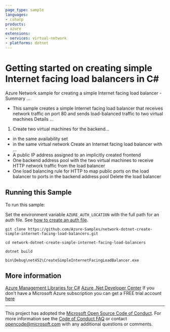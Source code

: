 ```yaml
---
page_type: sample
languages:
- csharp
products:
- azure
extensions:
- services: virtual-network
- platforms: dotnet
---
```


# Getting started on creating simple Internet facing load balancers in C# #

 Azure Network sample for creating a simple Internet facing load balancer -
 Summary ...
 - This sample creates a simple Internet facing load balancer that receives network traffic on
   port 80 and sends load-balanced traffic to two virtual machines
 Details ...
 1. Create two virtual machines for the backend...
 - in the same availability set
 - in the same virtual network
 Create an Internet facing load balancer with ...
 - A public IP address assigned to an implicitly created frontend
 - One backend address pool with the two virtual machines to receive HTTP network traffic from the load balancer
 - One load balancing rule for HTTP to map public ports on the load
   balancer to ports in the backend address pool
 Delete the load balancer


## Running this Sample ##

To run this sample:

Set the environment variable `AZURE_AUTH_LOCATION` with the full path for an auth file. See [how to create an auth file](https://github.com/Azure/azure-libraries-for-net/blob/master/AUTH.md).

    git clone https://github.com/Azure-Samples/network-dotnet-create-simple-internet-facing-load-balancers.git

    cd network-dotnet-create-simple-internet-facing-load-balancers

    dotnet build

    bin\Debug\net452\CreateSimpleInternetFacingLoadBalancer.exe

## More information ##

[Azure Management Libraries for C#](https://github.com/Azure/azure-sdk-for-net/tree/Fluent)
[Azure .Net Developer Center](https://azure.microsoft.com/en-us/develop/net/)
If you don't have a Microsoft Azure subscription you can get a FREE trial account [here](http://go.microsoft.com/fwlink/?LinkId=330212)

---

This project has adopted the [Microsoft Open Source Code of Conduct](https://opensource.microsoft.com/codeofconduct/). For more information see the [Code of Conduct FAQ](https://opensource.microsoft.com/codeofconduct/faq/) or contact [opencode@microsoft.com](mailto:opencode@microsoft.com) with any additional questions or comments.